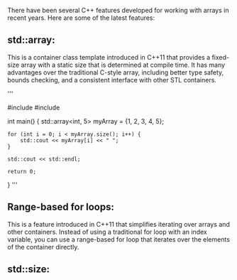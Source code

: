There have been several C++ features developed for working with arrays in recent years. 
Here are some of the latest features:

## std::array:
This is a container class template introduced in C++11 that provides a fixed-size array with a static size that is determined at compile time. It has many advantages over the traditional C-style array, including better type safety, bounds checking, and a consistent interface with other STL containers.

'''

#include <iostream>
#include <array>

int main() {
    std::array<int, 5> myArray = {1, 2, 3, 4, 5};

    for (int i = 0; i < myArray.size(); i++) {
        std::cout << myArray[i] << " ";
    }

    std::cout << std::endl;

    return 0;
}
'''


## Range-based for loops: 
This is a feature introduced in C++11 that simplifies iterating over arrays and other containers. Instead of using a traditional for loop with an index variable, you can use a range-based for loop that iterates over the elements of the container directly.

## std::size:
